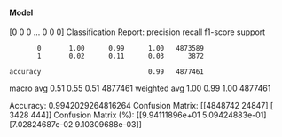 #### Model
[0 0 0 ... 0 0 0]
Classification Report:
              precision    recall  f1-score   support

           0       1.00      0.99      1.00   4873589
           1       0.02      0.11      0.03      3872

    accuracy                           0.99   4877461
   macro avg       0.51      0.55      0.51   4877461
weighted avg       1.00      0.99      1.00   4877461

Accuracy: 0.9942029264816264
Confusion Matrix:
[[4848742   24847]
 [   3428     444]]
Confusion Matrix (%):
[[9.94111896e+01 5.09424883e-01]
 [7.02824687e-02 9.10309688e-03]]
